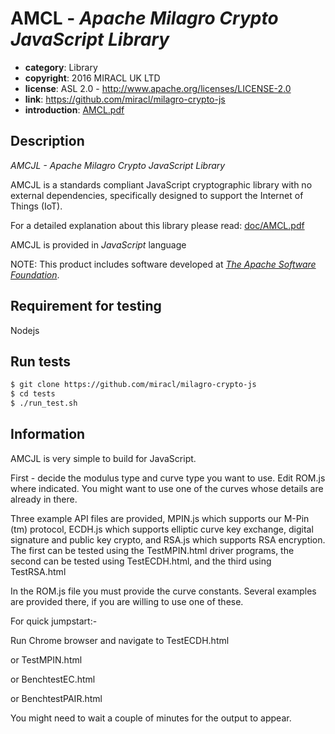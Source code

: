 # AMCL - *Apache Milagro Crypto JavaScript Library*

* **category**:    Library
* **copyright**:   2016 MIRACL UK LTD
* **license**:     ASL 2.0 - http://www.apache.org/licenses/LICENSE-2.0
* **link**:        https://github.com/miracl/milagro-crypto-js
* **introduction**: [AMCL.pdf](doc/AMCL.pdf)

## Description

*AMCJL - Apache Milagro Crypto JavaScript Library*

AMCJL is a standards compliant JavaScript cryptographic library with no external dependencies, specifically designed to support the Internet of Things (IoT).

For a detailed explanation about this library please read: [doc/AMCL.pdf](doc/AMCL.pdf)

AMCJL is provided in *JavaScript* language

NOTE: This product includes software developed at *[The Apache Software Foundation](http://www.apache.org/)*.

## Requirement for testing

Nodejs

## Run tests

```bash
$ git clone https://github.com/miracl/milagro-crypto-js
$ cd tests
$ ./run_test.sh
```
## Information

AMCJL is very simple to build for JavaScript.

First - decide the modulus type and curve type you want to use. Edit ROM.js 
where indicated. You might want to use one of the curves whose details are
already in there.

Three example API files are provided, MPIN.js which 
supports our M-Pin (tm) protocol, ECDH.js which supports elliptic 
curve key exchange, digital signature and public key crypto, and RSA.js
which supports RSA encryption. The first  can be tested using the 
TestMPIN.html driver programs, the second can be tested using TestECDH.html, 
and the third using TestRSA.html

In the ROM.js file you must provide the curve constants. Several examples
are provided there, if you are willing to use one of these.

For quick jumpstart:-

Run Chrome browser and navigate to TestECDH.html

or TestMPIN.html

or BenchtestEC.html

or BenchtestPAIR.html

You might need to wait a couple of minutes for the output to appear.

